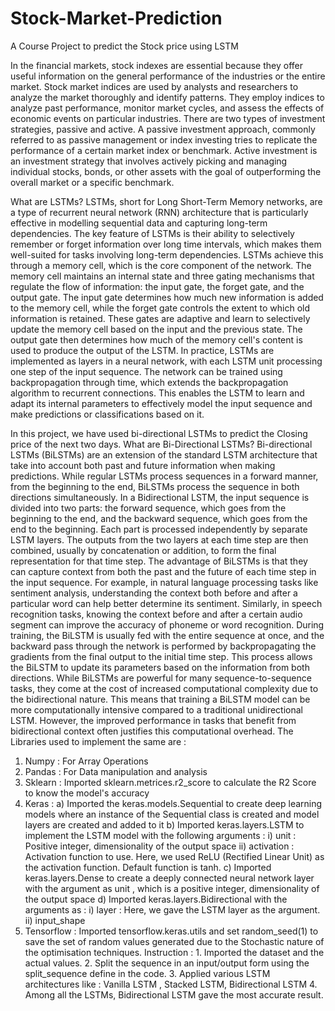 # Stock-Market-Prediction
A Course Project to predict the Stock price using LSTM

In the financial markets, stock indexes are essential because they offer useful information on the general performance of the industries or the entire market. Stock market indices are used by analysts and researchers to analyze the market thoroughly and identify patterns. They employ indices to analyze past performance, monitor market cycles, and assess the effects of economic events on particular industries. There are two types of investment strategies, passive and active. A passive investment approach, commonly referred to as passive management or index investing tries to replicate the performance of a certain market index or benchmark. Active investment is an investment strategy that involves actively picking and managing individual stocks, bonds, or other assets with the goal of outperforming the overall market or a specific benchmark.

What are LSTMs?
LSTMs, short for Long Short-Term Memory networks, are a type of recurrent neural network (RNN) architecture that is particularly effective in modelling sequential data and capturing long-term dependencies. The key feature of LSTMs is their ability to selectively remember or forget information over long time intervals, which makes them well-suited for tasks involving long-term dependencies. LSTMs achieve this through a memory cell, which is the core component of the network. The memory cell maintains an internal state and three gating mechanisms that regulate the flow of information: the input gate, the forget gate, and the output gate.
The input gate determines how much new information is added to the memory cell, while the forget gate controls the extent to which old information is retained. These gates are adaptive and learn to selectively update the memory cell based on the input and the previous state. The output gate then determines how much of the memory cell's content is used to produce the output of the LSTM. 
In practice, LSTMs are implemented as layers in a neural network, with each LSTM unit processing one step of the input sequence. The network can be trained using backpropagation through time, which extends the backpropagation algorithm to recurrent connections. This enables the LSTM to learn and adapt its internal parameters to effectively model the input sequence and make predictions or classifications based on it.

In this project, we have used bi-directional LSTMs to predict the Closing price of the next two days.
What are Bi-Directional LSTMs?
Bi-directional LSTMs (BiLSTMs) are an extension of the standard LSTM architecture that take into account both past and future information when making predictions. While regular LSTMs process sequences in a forward manner, from the beginning to the end, BiLSTMs process the sequence in both directions simultaneously. 
In a Bidirectional LSTM, the input sequence is divided into two parts: the forward sequence, which goes from the beginning to the end, and the backward sequence, which goes from the end to the beginning. Each part is processed independently by separate LSTM layers. The outputs from the two layers at each time step are then combined, usually by concatenation or addition, to form the final representation for that time step.
The advantage of BiLSTMs is that they can capture context from both the past and the future of each time step in the input sequence. For example, in natural language processing tasks like sentiment analysis, understanding the context both before and after a particular word can help better determine its sentiment. Similarly, in speech recognition tasks, knowing the context before and after a certain audio segment can improve the accuracy of phoneme or word recognition.
During training, the BiLSTM is usually fed with the entire sequence at once, and the backward pass through the network is performed by backpropagating the gradients from the final output to the initial time step. This process allows the BiLSTM to update its parameters based on the information from both directions.
While BiLSTMs are powerful for many sequence-to-sequence tasks, they come at the cost of increased computational complexity due to the bidirectional nature. This means that training a BiLSTM model can be more computationally intensive compared to a traditional unidirectional LSTM. However, the improved performance in tasks that benefit from bidirectional context often justifies this computational overhead.
The Libraries used to implement the same are :
1. Numpy : For Array Operations
2. Pandas : For Data manipulation and analysis
3. Sklearn : Imported sklearn.metrices.r2_score to calculate the R2 Score to know the model's accuracy
4. Keras : a) Imported the keras.models.Sequential to create deep learning models where an instance of the Sequential class is created and                model layers are created and added to it
           b) Imported keras.layers.LSTM to implement the LSTM model with the following arguments :
              i)   unit : Positive integer, dimensionality of the output space
              ii)  activation : Activation function to use. Here, we used ReLU (Rectified Linear Unit) as the activation function.
                                Default function is tanh.
           c) Imported keras.layers.Dense to create a deeply connected neural network layer with the argument as unit , which is a positive               integer, dimensionality of the output space 
           d) Imported keras.layers.Bidirectional with the arguments as :
              i)   layer : Here, we gave the LSTM layer as the argument.
              ii)  input_shape
5. Tensorflow : Imported tensorflow.keras.utils and set random_seed(1) to save the set of random values generated due to the Stochastic                    nature of the optimisation techniques.
Instruction : 1. Imported the dataset and the actual values.
              2. Split the sequence in an input/output form using the split_sequence define in the code.
              3. Applied various LSTM architectures like : Vanilla LSTM , Stacked LSTM, Bidirectional LSTM
              4. Among all the LSTMs, Bidirectional LSTM gave the most accurate result.
   
   

